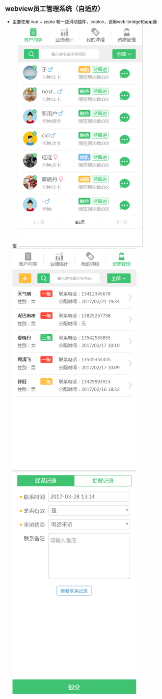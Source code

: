 ## webview员工管理系统（自适应）
* 主要使用 vue + zepto 和一些滑动插件，cookie，调用web-bridge和app通信 
![Alt text](/static/zs1.png)
![Alt text](/static/zs2.png)
![Alt text](/static/zs3.png)
